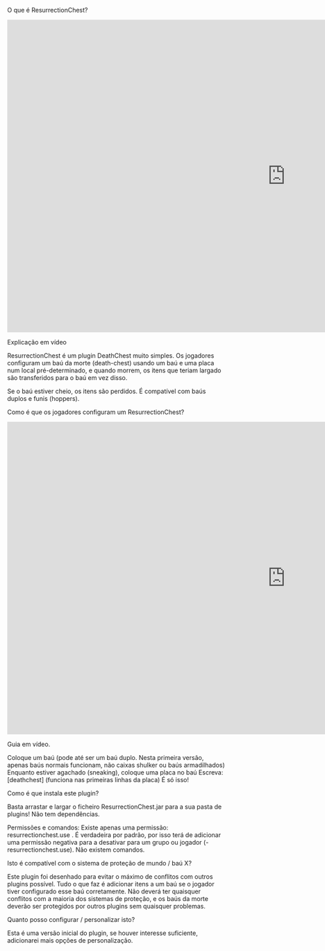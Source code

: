 O que é ResurrectionChest?

<p>
<iframe width="1280" height="720" src="https://www.youtube.com/embed/zgpSsu9NoXA?si=Vy9Hb9BoZxNhjnmj" title="YouTube video player" frameborder="0" allow="accelerometer; autoplay; clipboard-write; encrypted-media; gyroscope; picture-in-picture; web-share" allowfullscreen></iframe>
</p>

Explicação em vídeo

ResurrectionChest é um plugin DeathChest muito simples. Os jogadores configuram um baú da morte (death-chest) usando um baú e uma placa num local pré-determinado, e quando morrem, os itens que teriam largado são transferidos para o baú em vez disso.

Se o baú estiver cheio, os itens são perdidos. É compatível com baús duplos e funis (hoppers).

Como é que os jogadores configuram um ResurrectionChest?

<p>
<iframe width="1280" height="720" src="https://www.youtube.com/embed/unMSW2WL2AE?si=9uqtEM9u0MlEUvkC" title="YouTube video player" frameborder="0" allow="accelerometer; autoplay; clipboard-write; encrypted-media; gyroscope; picture-in-picture; web-share" allowfullscreen></iframe>
</p>
Guia em vídeo.

Coloque um baú (pode até ser um baú duplo. Nesta primeira versão, apenas baús normais funcionam, não caixas shulker ou baús armadilhados)
Enquanto estiver agachado (sneaking), coloque uma placa no baú
Escreva: [deathchest] (funciona nas primeiras linhas da placa)
É só isso!

Como é que instala este plugin?

Basta arrastar e largar o ficheiro ResurrectionChest.jar para a sua pasta de plugins! Não tem dependências.

Permissões e comandos:
Existe apenas uma permissão: resurrectionchest.use . É verdadeira por padrão, por isso terá de adicionar uma permissão negativa para a desativar para um grupo ou jogador (-resurrectionchest.use). Não existem comandos.

Isto é compatível com o sistema de proteção de mundo / baú X?

Este plugin foi desenhado para evitar o máximo de conflitos com outros plugins possível. Tudo o que faz é adicionar itens a um baú se o jogador tiver configurado esse baú corretamente. Não deverá ter quaisquer conflitos com a maioria dos sistemas de proteção, e os baús da morte deverão ser protegidos por outros plugins sem quaisquer problemas.

Quanto posso configurar / personalizar isto?

Esta é uma versão inicial do plugin, se houver interesse suficiente, adicionarei mais opções de personalização.